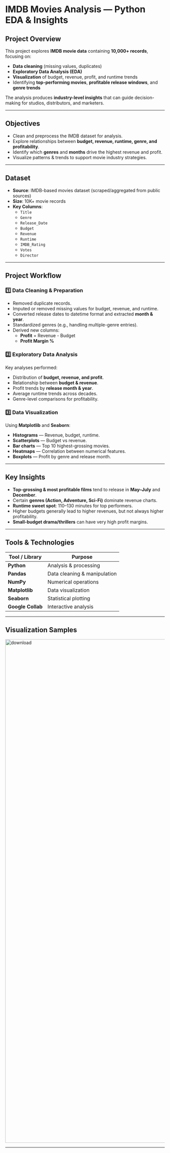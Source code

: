 # IMDB Movies Analysis — Python EDA & Insights

## Project Overview
This project explores **IMDB movie data** containing **10,000+ records**, focusing on:
- **Data cleaning** (missing values, duplicates)
- **Exploratory Data Analysis (EDA)**
- **Visualization** of budget, revenue, profit, and runtime trends
- Identifying **top-performing movies**, **profitable release windows**, and **genre trends**

The analysis produces **industry-level insights** that can guide decision-making for studios, distributors, and marketers.

---

## Objectives
- Clean and preprocess the IMDB dataset for analysis.
- Explore relationships between **budget, revenue, runtime, genre, and profitability**.
- Identify which **genres** and **months** drive the highest revenue and profit.
- Visualize patterns & trends to support movie industry strategies.

---

## Dataset
- **Source**: IMDB-based movies dataset (scraped/aggregated from public sources)
- **Size**: 10K+ movie records
- **Key Columns**:
  - `Title`
  - `Genre`
  - `Release_Date`
  - `Budget`
  - `Revenue`
  - `Runtime`
  - `IMDB_Rating`
  - `Votes`
  - `Director`

---

## Project Workflow

### 1️⃣ Data Cleaning & Preparation
- Removed duplicate records.
- Imputed or removed missing values for budget, revenue, and runtime.
- Converted release dates to datetime format and extracted **month & year**.
- Standardized genres (e.g., handling multiple-genre entries).
- Derived new columns:
  - **Profit** = Revenue - Budget
  - **Profit Margin %**

### 2️⃣ Exploratory Data Analysis
Key analyses performed:
- Distribution of **budget, revenue, and profit**.
- Relationship between **budget & revenue**.
- Profit trends by **release month & year**.
- Average runtime trends across decades.
- Genre-level comparisons for profitability.

### 3️⃣ Data Visualization
Using **Matplotlib** and **Seaborn**:
- **Histograms** — Revenue, budget, runtime.
- **Scatterplots** — Budget vs revenue.
- **Bar charts** — Top 10 highest-grossing movies.
- **Heatmaps** — Correlation between numerical features.
- **Boxplots** — Profit by genre and release month.

---

## Key Insights
- **Top-grossing & most profitable films** tend to release in **May–July** and **December**.
- Certain **genres (Action, Adventure, Sci-Fi)** dominate revenue charts.
- **Runtime sweet spot**: 110–130 minutes for top performers.
- Higher budgets generally lead to higher revenues, but not always higher profitability.
- **Small-budget drama/thrillers** can have very high profit margins.

---

## Tools & Technologies
| Tool / Library  | Purpose |
|-----------------|---------|
| **Python**      | Analysis & processing |
| **Pandas**      | Data cleaning & manipulation |
| **NumPy**       | Numerical operations |
| **Matplotlib**  | Data visualization |
| **Seaborn**     | Statistical plotting |
| **Google Collab** | Interactive analysis |

---

## Visualization Samples
<img width="1470" height="1589" alt="download" src="https://github.com/user-attachments/assets/654fd5e4-0459-4d79-af67-cc276350b052" />

---


